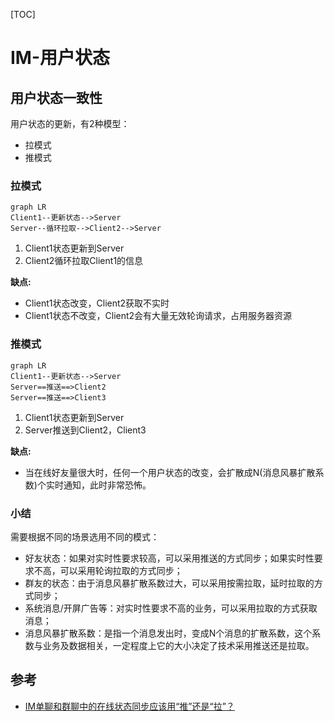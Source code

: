 [TOC]

# IM-用户状态



## 用户状态一致性

用户状态的更新，有2种模型：

- 拉模式
- 推模式

### 拉模式

```mermaid
graph LR
Client1--更新状态-->Server
Server--循环拉取-->Client2-->Server
```

1. Client1状态更新到Server
2. Client2循环拉取Client1的信息

**缺点:**

- Client1状态改变，Client2获取不实时
- Client1状态不改变，Client2会有大量无效轮询请求，占用服务器资源

### 推模式

```mermaid
graph LR
Client1--更新状态-->Server
Server==推送==>Client2
Server==推送==>Client3
```

1. Client1状态更新到Server
2. Server推送到Client2，Client3

**缺点:**

- 当在线好友量很大时，任何一个用户状态的改变，会扩散成N(消息风暴扩散系数)个实时通知，此时非常恐怖。

### 小结

需要根据不同的场景选用不同的模式：

- 好友状态：如果对实时性要求较高，可以采用推送的方式同步；如果实时性要求不高，可以采用轮询拉取的方式同步；
- 群友的状态：由于消息风暴扩散系数过大，可以采用按需拉取，延时拉取的方式同步；
- 系统消息/开屏广告等：对实时性要求不高的业务，可以采用拉取的方式获取消息；
- 消息风暴扩散系数：是指一个消息发出时，变成N个消息的扩散系数，这个系数与业务及数据相关，一定程度上它的大小决定了技术采用推送还是拉取。



## 参考

- [IM单聊和群聊中的在线状态同步应该用“推”还是“拉”？](http://www.52im.net/thread-715-1-1.html)

